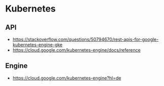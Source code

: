 # Kubernetes

## API
- https://stackoverflow.com/questions/50794670/rest-apis-for-google-kubernetes-engine-gke
- https://cloud.google.com/kubernetes-engine/docs/reference

## Engine
- https://cloud.google.com/kubernetes-engine?hl=de
